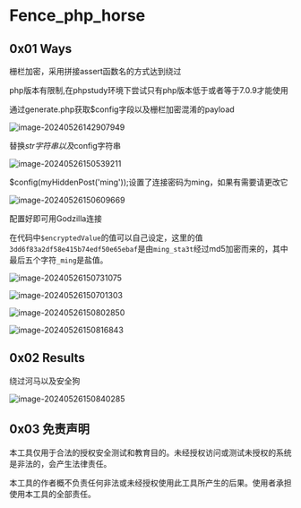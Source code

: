 # Fence_php_horse
## 0x01 Ways

栅栏加密，采用拼接assert函数名的方式达到绕过

php版本有限制,在phpstudy环境下尝试只有php版本低于或者等于7.0.9才能使用

通过generate.php获取$config字段以及栅栏加密混淆的payload

![image-20240526142907949](images/README/image-20240526142907949.png)

替换$str字符串以及$config字符串

![image-20240526150539211](images/README/image-20240526150539211.png)

$config(myHiddenPost('ming'));设置了连接密码为ming，如果有需要请更改它

![image-20240526150609669](images/README/image-20240526150609669.png)

配置好即可用Godzilla连接

在代码中`$encryptedValue`的值可以自己设定，这里的值`3dd6f83a2df58e415b74edf50e65ebaf`是由`ming_sta3t`经过md5加密而来的，其中最后五个字符`_ming`是盐值。

![image-20240526150731075](images/README/image-20240526150731075.png)

![image-20240526150701303](images/README/image-20240526150701303.png)

![image-20240526150802850](images/README/image-20240526150802850.png)

![image-20240526150816843](images/README/image-20240526150816843.png)

## 0x02 Results

绕过河马以及安全狗

![image-20240526150840285](images/README/image-20240526150840285.png)

## 0x03 免责声明

本工具仅用于合法的授权安全测试和教育目的。未经授权访问或测试未授权的系统是非法的，会产生法律责任。 

本工具的作者概不负责任何非法或未经授权使用此工具所产生的后果。使用者承担使用本工具的全部责任。 
